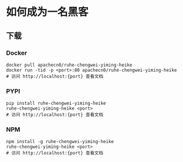 # 如何成为一名黑客

## 下载

### Docker

```
docker pull apachecn0/ruhe-chengwei-yiming-heike
docker run -tid -p <port>:80 apachecn0/ruhe-chengwei-yiming-heike
# 访问 http://localhost:{port} 查看文档
```

### PYPI

```
pip install ruhe-chengwei-yiming-heike
ruhe-chengwei-yiming-heike <port>
# 访问 http://localhost:{port} 查看文档
```

### NPM

```
npm install -g ruhe-chengwei-yiming-heike
ruhe-chengwei-yiming-heike <port>
# 访问 http://localhost:{port} 查看文档
```